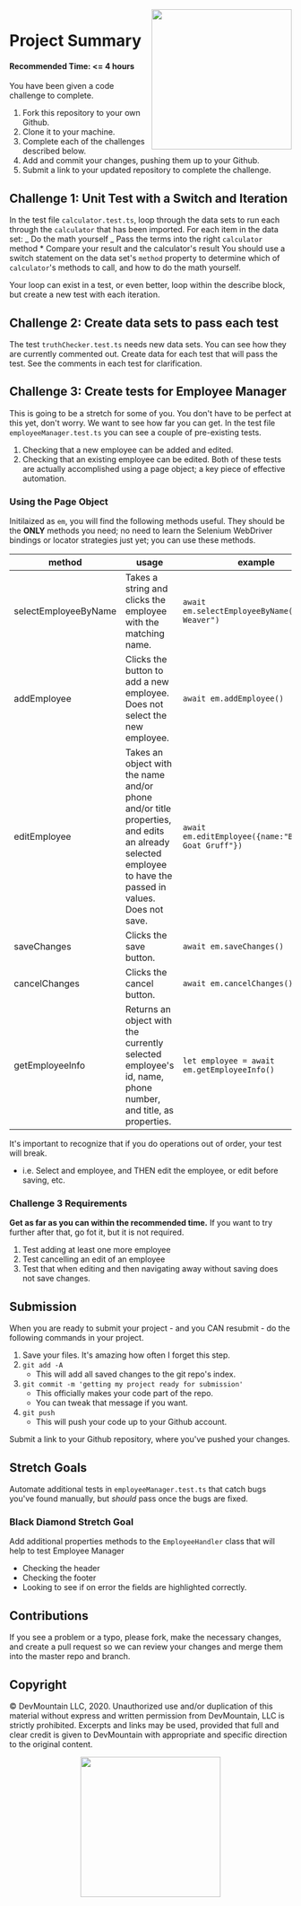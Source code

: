 <img src="https://s3.amazonaws.com/devmountain/readme-logo.png" width="250" align="right">

# Project Summary

#### Recommended Time: <= 4 hours

You have been given a code challenge to complete.

1. Fork this repository to your own Github.
1. Clone it to your machine.
1. Complete each of the challenges described below.
1. Add and commit your changes, pushing them up to your Github.
1. Submit a link to your updated repository to complete the challenge.

## Challenge 1: Unit Test with a Switch and Iteration

In the test file `calculator.test.ts`, loop through the data sets to run each
through the `calculator` that has been imported. For each item in the data set:
_ Do the math yourself _ Pass the terms into the right `calculator` method \*
Compare your result and the calculator's result You should use a switch
statement on the data set's `method` property to determine which of
`calculator`'s methods to call, and how to do the math yourself.

Your loop can exist in a test, or even better, loop within the describe block,
but create a new test with each iteration.

## Challenge 2: Create data sets to pass each test

The test `truthChecker.test.ts` needs new data sets. You can see how they are
currently commented out. Create data for each test that will pass the test. See
the comments in each test for clarification.

## Challenge 3: Create tests for Employee Manager

This is going to be a stretch for some of you. You don't have to be perfect at
this yet, don't worry. We want to see how far you can get. In the test file
`employeeManager.test.ts` you can see a couple of pre-existing tests.

1. Checking that a new employee can be added and edited.
1. Checking that an existing employee can be edited. Both of these tests are
   actually accomplished using a page object; a key piece of effective
   automation.

### Using the Page Object

Initilaized as `em`, you will find the following methods useful. They should be
the **ONLY** methods you need; no need to learn the Selenium WebDriver bindings
or locator strategies just yet; you can use these methods.

| method               | usage                                                                                                                                                   | example                                            |
| -------------------- | ------------------------------------------------------------------------------------------------------------------------------------------------------- | -------------------------------------------------- |
| selectEmployeeByName | Takes a string and clicks the employee with the matching name.                                                                                          | `await em.selectEmployeeByName("Phillip Weaver")`  |
| addEmployee          | Clicks the button to add a new employee. Does not select the new employee.                                                                              | `await em.addEmployee()`                           |
| editEmployee         | Takes an object with the name and/or phone and/or title properties, and edits an already selected employee to have the passed in values. Does not save. | `await em.editEmployee({name:"Billy Goat Gruff"})` |
| saveChanges          | Clicks the save button.                                                                                                                                 | `await em.saveChanges()`                           |
| cancelChanges        | Clicks the cancel button.                                                                                                                               | `await em.cancelChanges()`                         |
| getEmployeeInfo      | Returns an object with the currently selected employee's id, name, phone number, and title, as properties.                                              | `let employee = await em.getEmployeeInfo()`        |

It's important to recognize that if you do operations out of order, your test
will break.

- i.e. Select and employee, and THEN edit the employee, or edit before saving,
  etc.

### Challenge 3 Requirements

**Get as far as you can within the recommended time.** If you want to try
further after that, go fot it, but it is not required.

1. Test adding at least one more employee
1. Test cancelling an edit of an employee
1. Test that when editing and then navigating away without saving does not save
   changes.

## Submission

When you are ready to submit your project - and you CAN resubmit - do the
following commands in your project.

1. Save your files. It's amazing how often I forget this step.
1. `git add -A`
   - This will add all saved changes to the git repo's index.
1. `git commit -m 'getting my project ready for submission'`
   - This officially makes your code part of the repo.
   - You can tweak that message if you want.
1. `git push`
   - This will push your code up to your Github account.

Submit a link to your Github repository, where you've pushed your changes.

## Stretch Goals

Automate additional tests in `employeeManager.test.ts` that catch bugs you've
found manually, but _should_ pass once the bugs are fixed.

### Black Diamond Stretch Goal

Add additional properties methods to the `EmployeeHandler` class that will help
to test Employee Manager

- Checking the header
- Checking the footer
- Looking to see if on error the fields are highlighted correctly.

## Contributions

If you see a problem or a typo, please fork, make the necessary changes, and
create a pull request so we can review your changes and merge them into the
master repo and branch.

## Copyright

© DevMountain LLC, 2020. Unauthorized use and/or duplication of this material
without express and written permission from DevMountain, LLC is strictly
prohibited. Excerpts and links may be used, provided that full and clear credit
is given to DevMountain with appropriate and specific direction to the original
content.

<p align="center">
<img src="https://s3.amazonaws.com/devmountain/readme-logo.png" width="250">
</p>
